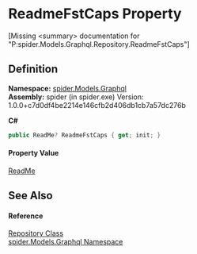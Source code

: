 # ReadmeFstCaps Property


\[Missing &lt;summary&gt; documentation for "P:spider.Models.Graphql.Repository.ReadmeFstCaps"\]



## Definition
**Namespace:** <a href="a7324a28-4f46-beaa-9269-26a8fa385391">spider.Models.Graphql</a>  
**Assembly:** spider (in spider.exe) Version: 1.0.0+c7d0df4be2214e146cfb2d406db1cb7a57dc276b

**C#**
``` C#
public ReadMe? ReadmeFstCaps { get; init; }
```



#### Property Value
<a href="fcdbccb2-80e1-2ed5-db18-97d4812e9893">ReadMe</a>

## See Also


#### Reference
<a href="d257c7db-b747-0f93-dbc7-2897f0d62f6d">Repository Class</a>  
<a href="a7324a28-4f46-beaa-9269-26a8fa385391">spider.Models.Graphql Namespace</a>  
